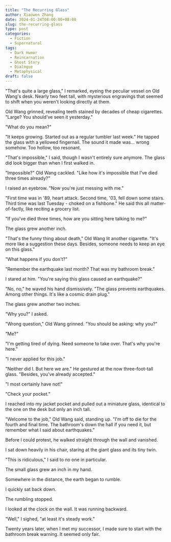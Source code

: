 ```yaml
---
title: "The Recurring Glass"
author: Xiaowen Zhang
date: 2024-01-24T08:00:00+08:00
slug: the-recurring-glass
type: post
categories:
  - Fiction
  - Supernatural
tags:
  - Dark Humor
  - Reincarnation
  - Ghost Story
  - Dialogue
  - Metaphysical
draft: false
---
```


"That's quite a large glass," I remarked, eyeing the peculiar vessel on Old Wang's desk. Nearly two feet tall, with mysterious engravings that seemed to shift when you weren't looking directly at them.

Old Wang grinned, revealing teeth stained by decades of cheap cigarettes. "Large? You should've seen it yesterday."

"What do you mean?"

"It keeps growing. Started out as a regular tumbler last week." He tapped the glass with a yellowed fingernail. The sound it made was... wrong somehow. Too hollow, too resonant.

"That's impossible," I said, though I wasn't entirely sure anymore. The glass did look bigger than when I first walked in.

"Impossible?" Old Wang cackled. "Like how it's impossible that I've died three times already?"

I raised an eyebrow. "Now you're just messing with me."

"First time was in '89, heart attack. Second time, '03, fell down some stairs. Third time was last Tuesday - choked on a fishbone." He said this all matter-of-factly, like reciting a grocery list.

"If you've died three times, how are you sitting here talking to me?"

The glass grew another inch.

"That's the funny thing about death," Old Wang lit another cigarette. "It's more like a suggestion these days. Besides, someone needs to keep an eye on this glass."

"What happens if you don't?"

"Remember the earthquake last month? That was my bathroom break."

I stared at him. "You're saying this glass caused an earthquake?"

"No, no," he waved his hand dismissively. "The glass prevents earthquakes. Among other things. It's like a cosmic drain plug."

The glass grew another two inches.

"Why you?" I asked.

"Wrong question," Old Wang grinned. "You should be asking: why you?"

"Me?"

"I'm getting tired of dying. Need someone to take over. That's why you're here."

"I never applied for this job."

"Neither did I. But here we are." He gestured at the now three-foot-tall glass. "Besides, you've already accepted."

"I most certainly have not!"

"Check your pocket."

I reached into my jacket pocket and pulled out a miniature glass, identical to the one on the desk but only an inch tall.

"Welcome to the job," Old Wang said, standing up. "I'm off to die for the fourth and final time. The bathroom's down the hall if you need it, but remember what I said about earthquakes."

Before I could protest, he walked straight through the wall and vanished.

I sat down heavily in his chair, staring at the giant glass and its tiny twin.

"This is ridiculous," I said to no one in particular.

The small glass grew an inch in my hand.

Somewhere in the distance, the earth began to rumble.

I quickly sat back down.

The rumbling stopped.

I looked at the clock on the wall. It was running backward.

"Well," I sighed, "at least it's steady work."

Twenty years later, when I met my successor, I made sure to start with the bathroom break warning. It seemed only fair.